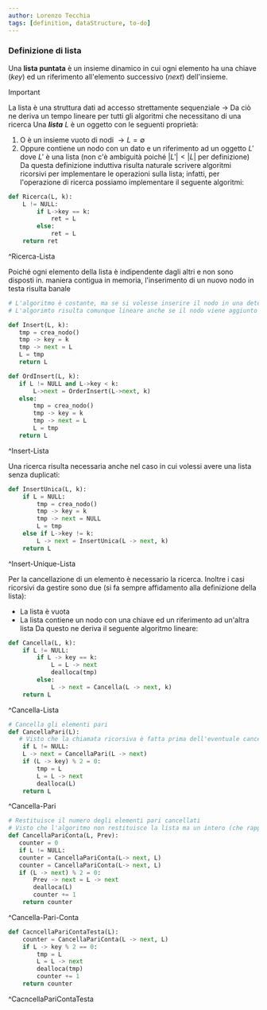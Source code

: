 ```yaml
---
author: Lorenzo Tecchia
tags: [definition, dataStructure, to-do]
---
```

### Definizione di lista
Una **lista puntata** è un insieme dinamico in cui ogni elemento ha una chiave (*key*) ed un riferimento all'elemento successivo (*next*) dell'insieme.
>[!important]
> La lista è una struttura dati ad accesso strettamente sequenziale $\rightarrow$ Da ciò ne deriva un tempo lineare per tutti gli algoritmi che necessitano di una ricerca
Una ***lista*** $L$ è un oggetto con le seguenti proprietà:
1. O è un insieme vuoto di nodi $\rightarrow L = \emptyset$
2. Oppure contiene un nodo con un dato e un riferimento ad un oggetto $L'$ dove $L'$ è una lista (non c'è ambiguità poiché $|L'| < |L|$ per definizione)
Da questa definizione induttiva risulta naturale scrivere algoritmi ricorsivi per implementare le operazioni sulla lista; infatti, per l'operazione di ricerca possiamo implementare il seguente algoritmi:




```python
def Ricerca(L, k):
	L != NULL:
		if L->key == k:
			ret = L
		else:
			ret = L
	return ret
```
^Ricerca-Lista

 Poiché ogni elemento della lista è indipendente dagli altri e non sono disposti in. maniera contigua in memoria, l'inserimento di un nuovo nodo in testa risulta banale
 
 ```python
 # L'algoritmo è costante, ma se si volesse inserire il nodo in una determinata posizione (con una conseguente ricerca) in una lista costante
 # L'algorimto risulta comunque lineare anche se il nodo viene aggiunto e creato in tempo costante

def Insert(L, k):
	tmp = crea_nodo()
	tmp -> key = k
	tmp -> next = L
	L = tmp
	return L

def OrdInsert(L, k):
	if L != NULL and L->key < k:
		L->next = OrderInsert(L->next, k)
	else:
		tmp = crea_nodo()
		tmp -> key = k
		tmp -> next = L
		L = tmp
	return L
 ```
 ^Insert-Lista
 
 Una ricerca risulta necessaria anche nel caso in cui volessi avere una lista senza duplicati:
 
```python
def InsertUnica(L, k):
	if L = NULL:
		tmp = crea_nodo()
		tmp -> key = k
		tmp -> next = NULL
		L = tmp
	else if L->key != k:
		L -> next = InsertUnica(L -> next, k)
	return L
```
^Insert-Unique-Lista

Per la cancellazione di un elemento è necessario la ricerca. Inoltre i casi ricorsivi da gestire sono due (si fa sempre affidamento alla definizione della lista):
- La lista è vuota
- La lista contiene un nodo con una chiave ed un riferimento ad un'altra lista
Da questo ne deriva il seguente algoritmo lineare:

```python
def Cancella(L, k):
	if L != NULL:
		if L -> key == k:
			L = L -> next
			dealloca(tmp)
		else:
			L -> next = Cancella(L -> next, k)
	return L
```
^Cancella-Lista

```python
# Cancella gli elementi pari
def CancellaPari(L):
   # Visto che la chiamata ricorsiva è fatta prima dell'eventuale cancellazione dell'elemento, l' algoritmo praticamente andrà a cancellare gli elementi partendo dall'ultimo
	if L != NULL:
	L -> next = CancellaPari(L -> next)
	if (L -> key) % 2 = 0:
		tmp = L
		L = L -> next
		dealloca(L)
	return L
```
^Cancella-Pari




```python
# Restituisce il numero degli elementi pari cancellati
# Visto che l'algoritmo non restituisce la lista ma un intero (che rappresenta il conteggio), abbiamo bisogno oltre al nodo da cancellare anche il suo precedente, in modo da poter ricostruire ala lista
def CancellaPariConta(L, Prev):
   counter = 0
   if L != NULL: 
   counter = CancellaPariConta(L-> next, L)
   counter = CancellaPariConta(L-> next, L)
   if (L -> next) % 2 = 0:
	   Prev -> next = L -> next
	   dealloca(L)
	   counter += 1
	return counter
```
^Cancella-Pari-Conta




```python
def CacncellaPariContaTesta(L):
	counter = CancellaPariConta(L -> next, L)
	if L -> key % 2 == 0:
		tmp = L
		L = L -> next
		dealloca(tmp)
		counter += 1
	return counter
```
^CacncellaPariContaTesta
